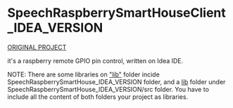 # SpeechRaspberrySmartHouseClient_IDEA_VERSION

[ORIGINAL PROJECT](https://github.com/tsoglani/SpeechRaspberrySmartHouse)


it's a raspberry remote GPIO pin control, written on Idea IDE.

NOTE: There are some libraries on ["lib"](https://github.com/tsoglani/SpeechRaspberrySmartHouseClient_IDEA_VERSION/tree/master/SpeechRaspberrySmartHouse_IDEA_VERSION/lib) folder incide SpeechRaspberrySmartHouse_IDEA_VERSION folder,
and a [lib](https://github.com/tsoglani/SpeechRaspberrySmartHouseClient_IDEA_VERSION/tree/master/SpeechRaspberrySmartHouse_IDEA_VERSION/src/libs) folder under SpeechRaspberrySmartHouse_IDEA_VERSION/src folder.
You have to include all the content of both folders your project as libraries.

